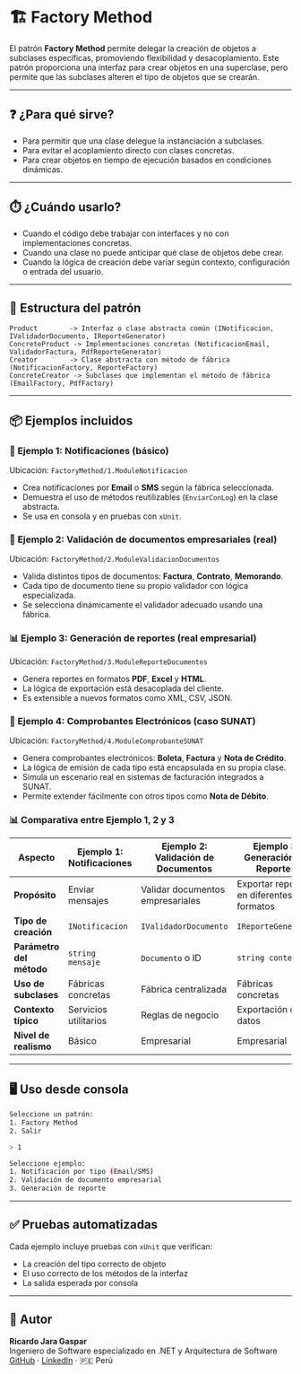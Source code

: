 # 🏗️ Factory Method

El patrón **Factory Method** permite delegar la creación de objetos a subclases específicas, promoviendo flexibilidad y desacoplamiento. Este patrón proporciona una interfaz para crear objetos en una superclase, pero permite que las subclases alteren el tipo de objetos que se crearán.

---

## ❓ ¿Para qué sirve?
- Para permitir que una clase delegue la instanciación a subclases.
- Para evitar el acoplamiento directo con clases concretas.
- Para crear objetos en tiempo de ejecución basados en condiciones dinámicas.

---

## ⏱️ ¿Cuándo usarlo?
- Cuando el código debe trabajar con interfaces y no con implementaciones concretas.
- Cuando una clase no puede anticipar qué clase de objetos debe crear.
- Cuando la lógica de creación debe variar según contexto, configuración o entrada del usuario.

---

## 📁 Estructura del patrón

```
Product        -> Interfaz o clase abstracta común (INotificacion, IValidadorDocumento, IReporteGenerator)
ConcreteProduct -> Implementaciones concretas (NotificacionEmail, ValidadorFactura, PdfReporteGenerator)
Creator        -> Clase abstracta con método de fábrica (NotificacionFactory, ReporteFactory)
ConcreteCreator -> Subclases que implementan el método de fábrica (EmailFactory, PdfFactory)
```

---

## 📦 Ejemplos incluidos

### 🧪 Ejemplo 1: Notificaciones (básico)
Ubicación: `FactoryMethod/1.ModuleNotificacion`

- Crea notificaciones por **Email** o **SMS** según la fábrica seleccionada.
- Demuestra el uso de métodos reutilizables (`EnviarConLog`) en la clase abstracta.
- Se usa en consola y en pruebas con `xUnit`.

### 🏢 Ejemplo 2: Validación de documentos empresariales (real)
Ubicación: `FactoryMethod/2.ModuleValidacionDocumentos`

- Valida distintos tipos de documentos: **Factura**, **Contrato**, **Memorando**.
- Cada tipo de documento tiene su propio validador con lógica especializada.
- Se selecciona dinámicamente el validador adecuado usando una fábrica.

### 📊 Ejemplo 3: Generación de reportes (real empresarial)
Ubicación: `FactoryMethod/3.ModuleReporteDocumentos`

- Genera reportes en formatos **PDF**, **Excel** y **HTML**.
- La lógica de exportación está desacoplada del cliente.
- Es extensible a nuevos formatos como XML, CSV, JSON.

### 🧾 Ejemplo 4: Comprobantes Electrónicos (caso SUNAT)
Ubicación: `FactoryMethod/4.ModuleComprobanteSUNAT`

- Genera comprobantes electrónicos: **Boleta**, **Factura** y **Nota de Crédito**.
- La lógica de emisión de cada tipo está encapsulada en su propia clase.
- Simula un escenario real en sistemas de facturación integrados a SUNAT.
- Permite extender fácilmente con otros tipos como **Nota de Débito**.

### 📊 Comparativa entre Ejemplo 1, 2 y 3

| Aspecto                      | Ejemplo 1: Notificaciones | Ejemplo 2: Validación de Documentos | Ejemplo 3: Generación de Reportes |
|-----------------------------|----------------------------|--------------------------------------|-----------------------------------|
| **Propósito**               | Enviar mensajes            | Validar documentos empresariales     | Exportar reportes en diferentes formatos |
| **Tipo de creación**        | `INotificacion`            | `IValidadorDocumento`               | `IReporteGenerator`              |
| **Parámetro del método**    | `string mensaje`           | `Documento` o ID                    | `string contenido`               |
| **Uso de subclases**        | Fábricas concretas         | Fábrica centralizada                | Fábricas concretas               |
| **Contexto típico**         | Servicios utilitarios      | Reglas de negocio                   | Exportación de datos             |
| **Nivel de realismo**       | Básico                     | Empresarial                         | Empresarial                      |

---

## 🖥️ Uso desde consola

```bash
Seleccione un patrón:
1. Factory Method
2. Salir

> 1

Seleccione ejemplo:
1. Notificación por tipo (Email/SMS)
2. Validación de documento empresarial
3. Generación de reporte
```

---

## ✅ Pruebas automatizadas

Cada ejemplo incluye pruebas con `xUnit` que verifican:
- La creación del tipo correcto de objeto
- El uso correcto de los métodos de la interfaz
- La salida esperada por consola

---

## 👤 Autor

**Ricardo Jara Gaspar**  
Ingeniero de Software especializado en .NET y Arquitectura de Software  
[GitHub](https://github.com/RJARAG-92) · [LinkedIn](https://www.linkedin.com/in/ricardo-jara-gaspar-b7a515265/) · 🇵🇪 Perú